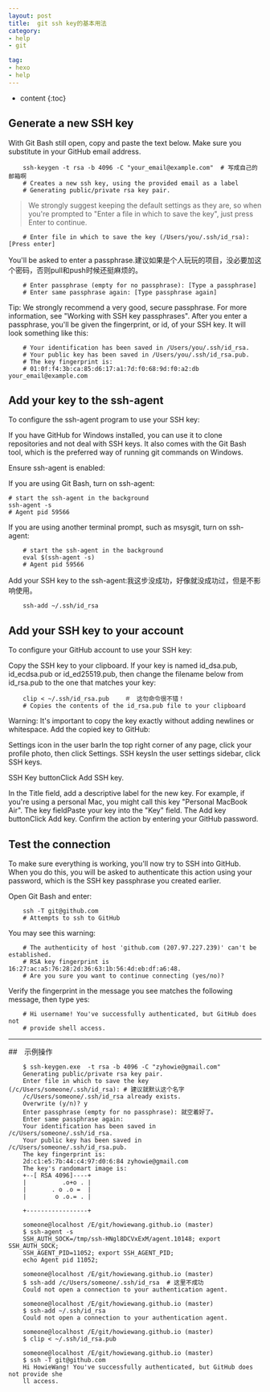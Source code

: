 ```yaml
---
layout: post
title:  git ssh key的基本用法
category: 
- help  
- git

tag:
- hexo
- help
---
```


* content
{:toc}

## Generate a new SSH key

With Git Bash still open, copy and paste the text below. Make sure you substitute in your GitHub email address.

        ssh-keygen -t rsa -b 4096 -C "your_email@example.com"  # 写成自己的邮箱啊
        # Creates a new ssh key, using the provided email as a label
        # Generating public/private rsa key pair.

> We strongly suggest keeping the default settings as they are, so when you're prompted to "Enter a file in which to save the key", just press Enter to continue.

        # Enter file in which to save the key (/Users/you/.ssh/id_rsa): [Press enter]

You'll be asked to enter a passphrase.建议如果是个人玩玩的项目，没必要加这个密码，否则pull和push时候还挺麻烦的。

        # Enter passphrase (empty for no passphrase): [Type a passphrase]
        # Enter same passphrase again: [Type passphrase again]

Tip: We strongly recommend a very good, secure passphrase. For more information, see "Working with SSH key passphrases".
After you enter a passphrase, you'll be given the fingerprint, or id, of your SSH key. It will look something like this:

        # Your identification has been saved in /Users/you/.ssh/id_rsa.
        # Your public key has been saved in /Users/you/.ssh/id_rsa.pub.
        # The key fingerprint is:
        # 01:0f:f4:3b:ca:85:d6:17:a1:7d:f0:68:9d:f0:a2:db your_email@example.com


## Add your key to the ssh-agent

To configure the ssh-agent program to use your SSH key:

If you have GitHub for Windows installed, you can use it to clone repositories and not deal with SSH keys. It also comes with the Git Bash tool, which is the preferred way of running git commands on Windows.

Ensure ssh-agent is enabled:

If you are using Git Bash, turn on ssh-agent:

    # start the ssh-agent in the background
    ssh-agent -s
    # Agent pid 59566

If you are using another terminal prompt, such as msysgit, turn on ssh-agent:

        # start the ssh-agent in the background
        eval $(ssh-agent -s)
        # Agent pid 59566


Add your SSH key to the ssh-agent:我这步没成功，好像就没成功过，但是不影响使用。

        ssh-add ~/.ssh/id_rsa

## Add your SSH key to your account

To configure your GitHub account to use your SSH key:

Copy the SSH key to your clipboard. If your key is named id_dsa.pub, id_ecdsa.pub or id_ed25519.pub, then change the filename below from id_rsa.pub to the one that matches your key:

        clip < ~/.ssh/id_rsa.pub 　　＃　这句命令很不错！
        # Copies the contents of the id_rsa.pub file to your clipboard

Warning: It's important to copy the key exactly without adding newlines or whitespace.
Add the copied key to GitHub:

Settings icon in the user barIn the top right corner of any page, click your profile photo, then click Settings.
SSH keysIn the user settings sidebar, click SSH keys.

SSH Key buttonClick Add SSH key.

In the Title field, add a descriptive label for the new key. For example, if you're using a personal Mac, you might call this key "Personal MacBook Air".
The key fieldPaste your key into the "Key" field.
The Add key buttonClick Add key.
Confirm the action by entering your GitHub password.

## Test the connection

To make sure everything is working, you'll now try to SSH into GitHub. When you do this, you will be asked to authenticate this action using your password, which is the SSH key passphrase you created earlier.

Open Git Bash and enter:

        ssh -T git@github.com
        # Attempts to ssh to GitHub

You may see this warning:

        # The authenticity of host 'github.com (207.97.227.239)' can't be established.
        # RSA key fingerprint is 16:27:ac:a5:76:28:2d:36:63:1b:56:4d:eb:df:a6:48.
        # Are you sure you want to continue connecting (yes/no)?

Verify the fingerprint in the message you see matches the following message, then type yes:

        # Hi username! You've successfully authenticated, but GitHub does not
        # provide shell access.


----

##　示例操作

        $ ssh-keygen.exe  -t rsa -b 4096 -C "zyhowie@gmail.com"
        Generating public/private rsa key pair.
        Enter file in which to save the key (/c/Users/someone/.ssh/id_rsa): # 建议就默认这个名字
        /c/Users/someone/.ssh/id_rsa already exists.
        Overwrite (y/n)? y
        Enter passphrase (empty for no passphrase): 就空着好了。
        Enter same passphrase again:
        Your identification has been saved in /c/Users/someone/.ssh/id_rsa.
        Your public key has been saved in /c/Users/someone/.ssh/id_rsa.pub.
        The key fingerprint is:
        2d:c1:e5:7b:44:c4:97:d0:6:84 zyhowie@gmail.com
        The key's randomart image is:
        +--[ RSA 4096]----+
        |          .o+o . |
        |       . o .o =  |
        |        o .o.= . |

        +-----------------+

        someone@localhost /E/git/howiewang.github.io (master)
        $ ssh-agent -s
        SSH_AUTH_SOCK=/tmp/ssh-HNgl8DCVxExM/agent.10148; export SSH_AUTH_SOCK;
        SSH_AGENT_PID=11052; export SSH_AGENT_PID;
        echo Agent pid 11052;

        someone@localhost /E/git/howiewang.github.io (master)
        $ ssh-add /c/Users/someone/.ssh/id_rsa  # 这里不成功
        Could not open a connection to your authentication agent.

        someone@localhost /E/git/howiewang.github.io (master)
        $ ssh-add ~/.ssh/id_rsa
        Could not open a connection to your authentication agent.

        someone@localhost /E/git/howiewang.github.io (master)
        $ clip < ~/.ssh/id_rsa.pub

        someone@localhost /E/git/howiewang.github.io (master)
        $ ssh -T git@github.com
        Hi HowieWang! You've successfully authenticated, but GitHub does not provide she
        ll access.

